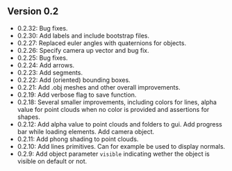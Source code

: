 ## Version 0.2
 - 0.2.32: Bug fixes.
 - 0.2.30: Add labels and include bootstrap files.
 - 0.2.27: Replaced euler angles with quaternions for objects.
 - 0.2.26: Specify camera up vector and bug fix.
 - 0.2.25: Bug fixes.
 - 0.2.24: Add arrows.
 - 0.2.23: Add segments.
 - 0.2.22: Add (oriented) bounding boxes.
 - 0.2.21: Add .obj meshes and other overall improvements.
 - 0.2.19: Add verbose flag to save function.
 - 0.2.18: Several smaller improvements, including colors for lines, alpha value for point clouds when no color is provided and assertions for shapes.
 - 0.2.12: Add alpha value to point clouds and folders to gui. Add progress bar while loading elements. Add camera object.
 - 0.2.11: Add phong shading to point clouds.
 - 0.2.10: Add lines primitives. Can for example be used to display normals.
 - 0.2.9: Add object parameter `visible` indicating wether the object is visible on default or not.
 
